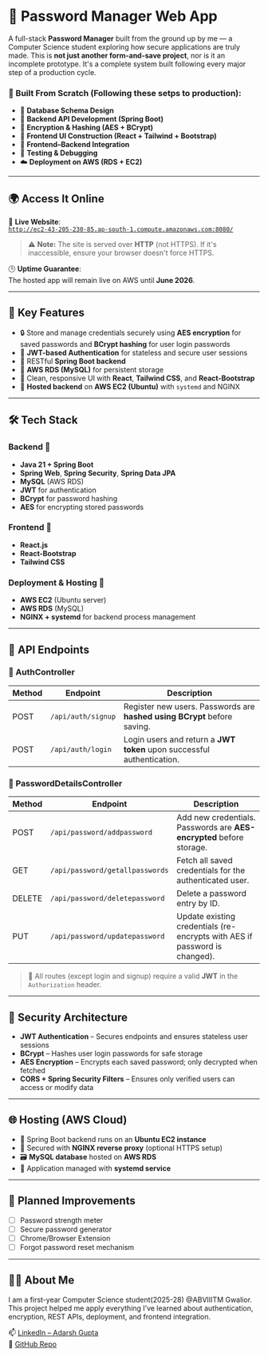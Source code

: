 # 🔐 Password Manager Web App

A full-stack **Password Manager** built from the ground up by me — a Computer Science student exploring how secure applications are truly made.
This is **not just another form-and-save project**, nor is it an incomplete prototype. It's a complete system built following every major step of a production cycle.

### 🚧 Built From Scratch (Following these setps to production):
- 📐 **Database Schema Design**
- 🔧 **Backend API Development (Spring Boot)**
- 🔐 **Encryption & Hashing (AES + BCrypt)**
- 🎨 **Frontend UI Construction (React + Tailwind + Bootstrap)**
- 🔗 **Frontend–Backend Integration**
- 🧪 **Testing & Debugging**
- ☁️ **Deployment on AWS (RDS + EC2)**

---

## 🌍 Access It Online

📍 **Live Website**:  
[`http://ec2-43-205-230-85.ap-south-1.compute.amazonaws.com:8080/`](http://ec2-43-205-230-85.ap-south-1.compute.amazonaws.com:8080/)

> ⚠️ **Note:** The site is served over **HTTP** (not HTTPS). If it's inaccessible, ensure your browser doesn't force HTTPS.

🕒 **Uptime Guarantee**:  
The hosted app will remain live on AWS until **June 2026**.

---

## 📌 Key Features

- 🔒 Store and manage credentials securely using **AES encryption** for saved passwords and **BCrypt hashing** for user login passwords
- 🔑 **JWT-based Authentication** for stateless and secure user sessions
- 🧠 RESTful **Spring Boot backend**
- 💾 **AWS RDS (MySQL)** for persistent storage
- 🎨 Clean, responsive UI with **React**, **Tailwind CSS**, and **React-Bootstrap**
- 🚀 **Hosted backend** on **AWS EC2 (Ubuntu)** with `systemd` and NGINX

---

## 🛠 Tech Stack

### Backend 🧠
- **Java 21 + Spring Boot**
- **Spring Web**, **Spring Security**, **Spring Data JPA**
- **MySQL** (AWS RDS)
- **JWT** for authentication
- **BCrypt** for password hashing
- **AES** for encrypting stored passwords

### Frontend 🎨
- **React.js**
- **React-Bootstrap**
- **Tailwind CSS**

### Deployment & Hosting 🚀
- **AWS EC2** (Ubuntu server)
- **AWS RDS** (MySQL)
- **NGINX + systemd** for backend process management

---

## 🔌 API Endpoints

### 🔑 AuthController

| Method | Endpoint            | Description |
|--------|---------------------|-------------|
| POST   | `/api/auth/signup`  | Register new users. Passwords are **hashed using BCrypt** before saving. |
| POST   | `/api/auth/login`   | Login users and return a **JWT token** upon successful authentication. |

### 🔐 PasswordDetailsController

| Method | Endpoint                          | Description |
|--------|-----------------------------------|-------------|
| POST   | `/api/password/addpassword`       | Add new credentials. Passwords are **AES-encrypted** before storage. |
| GET    | `/api/password/getallpasswords`   | Fetch all saved credentials for the authenticated user. |
| DELETE | `/api/password/deletepassword`    | Delete a password entry by ID. |
| PUT    | `/api/password/updatepassword`    | Update existing credentials (re-encrypts with AES if password is changed). |

> 🔐 All routes (except login and signup) require a valid **JWT** in the `Authorization` header.

---

## 🧠 Security Architecture

- **JWT Authentication** – Secures endpoints and ensures stateless user sessions
- **BCrypt** – Hashes user login passwords for safe storage
- **AES Encryption** – Encrypts each saved password; only decrypted when fetched
- **CORS + Spring Security Filters** – Ensures only verified users can access or modify data

---

## 🌐 Hosting (AWS Cloud)

- 🔁 Spring Boot backend runs on an **Ubuntu EC2 instance**
- 🔐 Secured with **NGINX reverse proxy** (optional HTTPS setup)
- 🗃️ **MySQL database** hosted on **AWS RDS**
- 🧠 Application managed with **systemd service**

---

## 🚧 Planned Improvements

- [ ] Password strength meter
- [ ] Secure password generator
- [ ] Chrome/Browser Extension
- [ ] Forgot password reset mechanism

---

## 🙋‍♂️ About Me

I am a first-year Computer Science student(2025-28) @ABVIIITM Gwalior. 
This project helped me apply everything I’ve learned about authentication, encryption, REST APIs, deployment, and frontend integration.

📫 [LinkedIn – Adarsh Gupta](https://www.linkedin.com/in/YOUR-LINKEDIN-ID)  
📁 [GitHub Repo](https://github.com/yourusername/password-manager)
